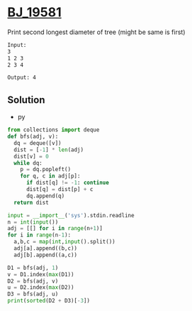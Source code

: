 # [BJ_19581](https://acmicpc.net/problem/19581)

Print second longest diameter of tree (might be same is first)

```txt
Input:
3
1 2 3
2 3 4

Output: 4
```

## Solution

* py

```py
from collections import deque
def bfs(adj, v):
  dq = deque([v])
  dist = [-1] * len(adj)
  dist[v] = 0
  while dq:
    p = dq.popleft()
    for q, c in adj[p]:
      if dist[q] != -1: continue
      dist[q] = dist[p] + c
      dq.append(q)
  return dist

input = __import__('sys').stdin.readline
n = int(input())
adj = [[] for i in range(n+1)]
for i in range(n-1):
  a,b,c = map(int,input().split())
  adj[a].append((b,c))
  adj[b].append((a,c))

D1 = bfs(adj, 1)
v = D1.index(max(D1))
D2 = bfs(adj, v)
u = D2.index(max(D2))
D3 = bfs(adj, u)
print(sorted(D2 + D3)[-3])
```
